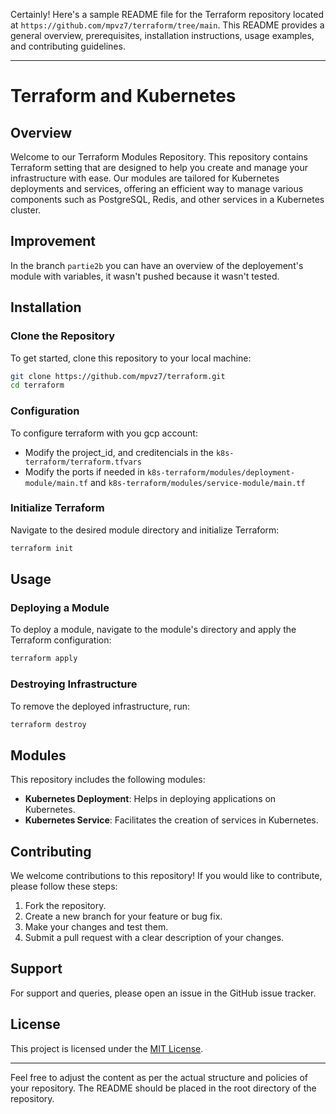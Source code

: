 Certainly! Here's a sample README file for the Terraform repository located at `https://github.com/mpvz7/terraform/tree/main`. This README provides a general overview, prerequisites, installation instructions, usage examples, and contributing guidelines.

---

# Terraform and Kubernetes

## Overview
Welcome to our Terraform Modules Repository. This repository contains Terraform setting that are designed to help you create and manage your infrastructure with ease. Our modules are tailored for Kubernetes deployments and services, offering an efficient way to manage various components such as PostgreSQL, Redis, and other services in a Kubernetes cluster.

## Improvement
In the branch `partie2b` you can have an overview of the deployement's module with variables, it wasn't pushed because it wasn't tested.

## Installation

### Clone the Repository
To get started, clone this repository to your local machine:

```bash
git clone https://github.com/mpvz7/terraform.git
cd terraform
```

### Configuration
To configure terraform with you gcp account:

- Modify the project_id, and creditencials in the `k8s-terraform/terraform.tfvars`
- Modify the ports if needed in `k8s-terraform/modules/deployment-module/main.tf` and `k8s-terraform/modules/service-module/main.tf` 

### Initialize Terraform
Navigate to the desired module directory and initialize Terraform:

```bash
terraform init
```

## Usage

### Deploying a Module
To deploy a module, navigate to the module's directory and apply the Terraform configuration:

```bash
terraform apply
```

### Destroying Infrastructure
To remove the deployed infrastructure, run:

```bash
terraform destroy
```

## Modules
This repository includes the following modules:
- **Kubernetes Deployment**: Helps in deploying applications on Kubernetes.
- **Kubernetes Service**: Facilitates the creation of services in Kubernetes.

## Contributing
We welcome contributions to this repository! If you would like to contribute, please follow these steps:

1. Fork the repository.
2. Create a new branch for your feature or bug fix.
3. Make your changes and test them.
4. Submit a pull request with a clear description of your changes.

## Support
For support and queries, please open an issue in the GitHub issue tracker.

## License
This project is licensed under the [MIT License](LICENSE).

---

Feel free to adjust the content as per the actual structure and policies of your repository. The README should be placed in the root directory of the repository.
